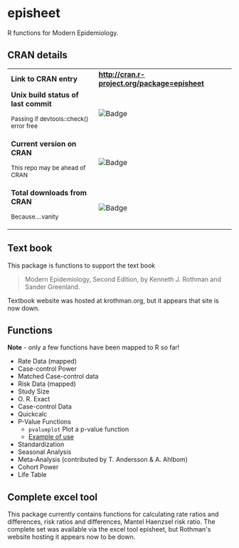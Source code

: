 # episheet

R functions for Modern Epidemiology.

## CRAN details

<table>
  <tr>
    <td><strong>Link to CRAN entry</strong></td>
    <td><a href="http://cran.r-project.org/package=episheet"><strong>http://cran.r-project.org/package=episheet</strong></a></td>
  </tr>
  <tr>
    <td><strong>Unix build status of last commit</strong><p><sup>Passing if devtools::check() error free</sup></p></td>
    <td><img src="https://travis-ci.org/epijim/episheet.svg?branch=master" alt="Badge"></td>
  </tr>
  <tr>
    <td><strong>Current version on CRAN</strong><p><sup>This repo may be ahead of CRAN</sup></td>
    <td><img src="http://www.r-pkg.org/badges/version/episheet" alt="Badge"></td>
  </tr>
  <tr>
    <td><strong>Total downloads from CRAN</strong><p><sup>Because....vanity</sup></p></td>
    <td><img src="http://cranlogs.r-pkg.org/badges/grand-total/episheet" alt="Badge"></td>
  </tr>
</table>

## Text book

This package is functions to support the text book

> Modern Epidemiology, Second Edition, by Kenneth J. Rothman and Sander Greenland.

Textbook website was hosted at krothman.org, but it appears that site is now down.

## Functions

**Note** - only a few functions have been mapped to R so far!

* Rate Data	(mapped)			
* Case-control Power				
* Matched Case-control data						
* Risk Data	(mapped)							
* Study Size				
* O. R. Exact						
* Case-control Data				
* Quickcalc				
* P-Value Functions
    + `pvalueplot` Plot a p-value function
    + [Example of use](https://cran.r-project.org/web/packages/episheet/vignettes/pvalueplot.html)
* Standardization				
* Seasonal Analysis				
* Meta-Analysis (contributed by T. Andersson & A. Ahlbom)						
* Cohort Power				
* Life Table										

## Complete excel tool

This package currently contains functions for calculating rate ratios and differences, risk ratios and differences, Mantel Haenzsel risk ratio. The complete set was available via the excel tool episheet, but Rothman's website hosting it appears now to be down.
